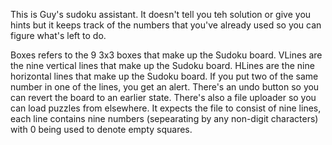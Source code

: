 This is Guy's sudoku assistant.
It doesn't tell you teh solution or give you hints
but it keeps track of the numbers that you've already
used so you can figure what's left to do.

Boxes refers to the 9 3x3 boxes that make up the Sudoku board.
VLines are the nine vertical lines that make up the Sudoku board.
HLines are the nine horizontal lines that make up the Sudoku board.
If you put two of the same number in one of the lines, you get an alert.
There's an undo button so you can revert the board to an earlier state.
There's also a file uploader so you can load puzzles from elsewhere.
It expects the file to consist of nine lines, each line contains
nine numbers (sepearating by any non-digit characters)
with 0 being used to denote empty squares.
